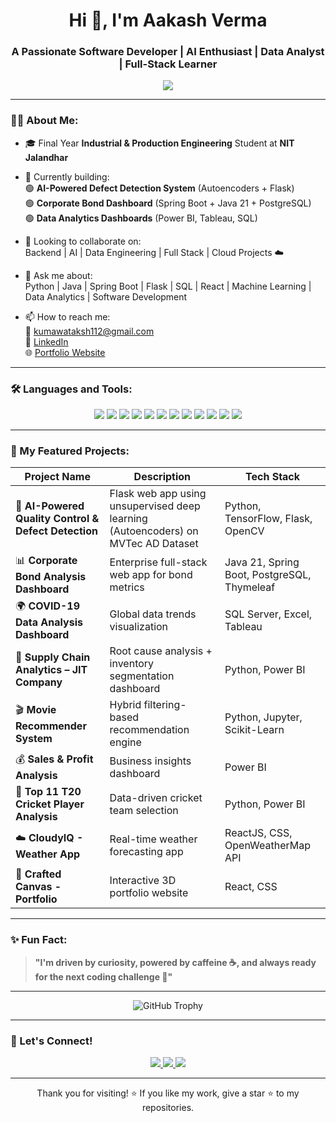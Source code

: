 <h1 align="center">Hi 👋, I'm Aakash Verma</h1>
<h3 align="center">A Passionate Software Developer | AI Enthusiast | Data Analyst | Full-Stack Learner</h3>

<p align="center">
  <img src="https://readme-typing-svg.herokuapp.com/?lines=Self+Motivated+Learner;Full+Stack+Developer;AI+Engineer+In+Making;Data+Analytics+Explorer;Open+to+Opportunities&center=true&width=500&height=45">
</p>

---

### 👨‍💻 About Me:

- 🎓 Final Year **Industrial & Production Engineering** Student at **NIT Jalandhar**
- 🌱 Currently building:  
  🟢 **AI-Powered Defect Detection System** (Autoencoders + Flask)  
  🟢 **Corporate Bond Dashboard** (Spring Boot + Java 21 + PostgreSQL)  
  🟢 **Data Analytics Dashboards** (Power BI, Tableau, SQL)

- 👯 Looking to collaborate on:  
  Backend | AI | Data Engineering | Full Stack | Cloud Projects ☁️

- 💬 Ask me about:  
  Python | Java | Spring Boot | Flask | SQL | React | Machine Learning | Data Analytics | Software Development

- 📫 How to reach me:  
  📧 kumawataksh112@gmail.com  
  🔗 [LinkedIn](https:/www.linkedin.com/in/aakash-verma-669062269/)  
  🌐 [Portfolio Website](https://crafted-canvas.vercel.app/)  

---

### 🛠️ Languages and Tools:

<p align="center">
  <img src="https://img.shields.io/badge/Python-3776AB?style=for-the-badge&logo=python&logoColor=white"/>
  <img src="https://img.shields.io/badge/Java-ED8B00?style=for-the-badge&logo=java&logoColor=white"/>
  <img src="https://img.shields.io/badge/Flask-000000?style=for-the-badge&logo=flask&logoColor=white"/>
  <img src="https://img.shields.io/badge/SpringBoot-6DB33F?style=for-the-badge&logo=springboot&logoColor=white"/>
  <img src="https://img.shields.io/badge/SQL-4479A1?style=for-the-badge&logo=postgresql&logoColor=white"/>
  <img src="https://img.shields.io/badge/PostgreSQL-4169E1?style=for-the-badge&logo=postgresql&logoColor=white"/>
  <img src="https://img.shields.io/badge/HTML5-E34F26?style=for-the-badge&logo=html5&logoColor=white"/>
  <img src="https://img.shields.io/badge/CSS3-1572B6?style=for-the-badge&logo=css3&logoColor=white"/>
  <img src="https://img.shields.io/badge/React-61DAFB?style=for-the-badge&logo=react&logoColor=white"/>
  <img src="https://img.shields.io/badge/Power%20BI-F2C811?style=for-the-badge&logo=powerbi&logoColor=black"/>
  <img src="https://img.shields.io/badge/Tableau-E97627?style=for-the-badge&logo=tableau&logoColor=white"/>
  <img src="https://img.shields.io/badge/AWS-FF9900?style=for-the-badge&logo=amazonaws&logoColor=white"/>
</p>

---

### 🚀 My Featured Projects:

| Project Name | Description | Tech Stack |
|------------|------------|------------|
| 🧠 **AI-Powered Quality Control & Defect Detection** | Flask web app using unsupervised deep learning (Autoencoders) on MVTec AD Dataset | Python, TensorFlow, Flask, OpenCV |
| 📊 **Corporate Bond Analysis Dashboard** | Enterprise full-stack web app for bond metrics | Java 21, Spring Boot, PostgreSQL, Thymeleaf |
| 🌍 **COVID-19 Data Analysis Dashboard** | Global data trends visualization | SQL Server, Excel, Tableau |
| 🚚 **Supply Chain Analytics – JIT Company** | Root cause analysis + inventory segmentation dashboard | Python, Power BI |
| 🎬 **Movie Recommender System** | Hybrid filtering-based recommendation engine | Python, Jupyter, Scikit-Learn |
| 💰 **Sales & Profit Analysis** | Business insights dashboard | Power BI |
| 🏏 **Top 11 T20 Cricket Player Analysis** | Data-driven cricket team selection | Python, Power BI |
| ☁️ **CloudyIQ - Weather App** | Real-time weather forecasting app | ReactJS, CSS, OpenWeatherMap API |
| 🎨 **Crafted Canvas - Portfolio** | Interactive 3D portfolio website | React, CSS |

---



### ✨ Fun Fact:

> **"I'm driven by curiosity, powered by caffeine ☕, and always ready for the next coding challenge 🚀"**

---

<p align="center">
  <img src="https://github-profile-trophy.vercel.app/?username=Aakash-112&theme=onestar&row=1&margin-w=20&margin-h=15" alt="GitHub Trophy" />
</p>

---

### 📍 Let's Connect!

<p align="center">
  <a href="https://www.linkedin.com/in/aakash-verma-669062269/" target="_blank">
    <img src="https://img.shields.io/badge/LinkedIn-blue?style=for-the-badge&logo=linkedin" />
  </a>
  <a href="mailto:kumawataksh112@gmail.com" target="_blank">
    <img src="https://img.shields.io/badge/Gmail-D14836?style=for-the-badge&logo=gmail&logoColor=white" />
  </a>
  <a href="https://crafted-canvas.vercel.app/" target="_blank">
    <img src="https://img.shields.io/badge/Portfolio-ff69b4?style=for-the-badge&logo=google-chrome&logoColor=white" />
  </a>
</p>

---

<p align="center">Thank you for visiting! ⭐ If you like my work, give a star ⭐ to my repositories.</p>
